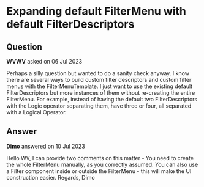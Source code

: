 # Expanding default FilterMenu with default FilterDescriptors

## Question

**WVWV** asked on 06 Jul 2023

Perhaps a silly question but wanted to do a sanity check anyway. I know there are several ways to build custom filter descriptors and custom filter menus with the FilterMenuTemplate. I just want to use the existing default FilterDescriptors but more instances of them without re-creating the entire FilterMenu. For example, instead of having the default two FilterDescriptors with the Logic operator separating them, have three or four, all separated with a Logical Operator.

## Answer

**Dimo** answered on 10 Jul 2023

Hello WV, I can provide two comments on this matter - You need to create the whole FilterMenu manually, as you correctly assumed. You can also use a Filter component inside or outside the FilterMenu - this will make the UI construction easier. Regards, Dimo
